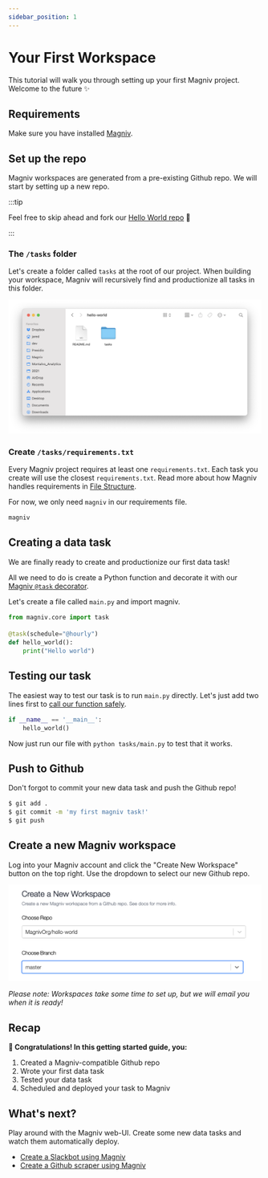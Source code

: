 ```yaml
---
sidebar_position: 1
---
```


# Your First Workspace

This tutorial will walk you through setting up your first Magniv project. Welcome to the future ✨

## Requirements

Make sure you have installed [Magniv](../).

## Set up the repo

Magniv workspaces are generated from a pre-existing Github repo. We will start by setting up a new repo.


:::tip

Feel free to skip ahead and fork our [Hello World repo](https://github.com/MagnivOrg/hello-world) 🍴 

:::

### The `/tasks` folder

Let's create a folder called `tasks` at the root of our project. When building your workspace, Magniv will recursively find and productionize all tasks in this folder.

![Tasks folder screenshot](../../static/img/tasks_folder.png)

### Create `/tasks/requirements.txt`

Every Magniv project requires at least one `requirements.txt`. Each task you create will use the closest `requirements.txt`. Read more about how Magniv handles requirements in [File Structure](../documentation/file-structure).

For now, we only need `magniv` in our requirements file.

```jsx title="/tasks/requirements.txt"
magniv
```

## Creating a data task

We are finally ready to create and productionize our first data task!

All we need to do is create a Python function and decorate it with our [Magniv `@task` decorator](../documentation/task-decorator).

Let's create a file called `main.py` and import magniv.

```python title="/tasks/main.py"
from magniv.core import task

@task(schedule="@hourly")
def hello_world():
	print("Hello world")
```

## Testing our task

The easiest way to test our task is to run `main.py` directly. Let's just add two lines first to [call our function safely](https://www.geeksforgeeks.org/what-does-the-if-__name__-__main__-do/).

```python
if __name__ == '__main__':
	hello_world()
```

Now just run our file with `python tasks/main.py` to test that it works.

## Push to Github

Don't forgot to commit your new data task and push the Github repo!

```bash
$ git add .
$ git commit -m 'my first magniv task!'
$ git push
```

## Create a new Magniv workspace

Log into your Magniv account and click the "Create New Workspace" button on the top right. Use the dropdown to select our new Github repo.

![Create workspace screenshot](../../static/img/create_workspace.png)

_Please note: Workspaces take some time to set up, but we will email you when it is ready!_

## Recap

**🎉 Congratulations! In this getting started guide, you:**
1. Created a Magniv-compatible Github repo 
2. Wrote your first data task
3. Tested your data task
4. Scheduled and deployed your task to Magniv

## What's next?

Play around with the Magniv web-UI. Create some new data tasks and watch them automatically deploy.

- [Create a Slackbot using Magniv](slack-bot)
- [Create a Github scraper using Magniv](github-scraper)
<!-- Add other docs here -->
